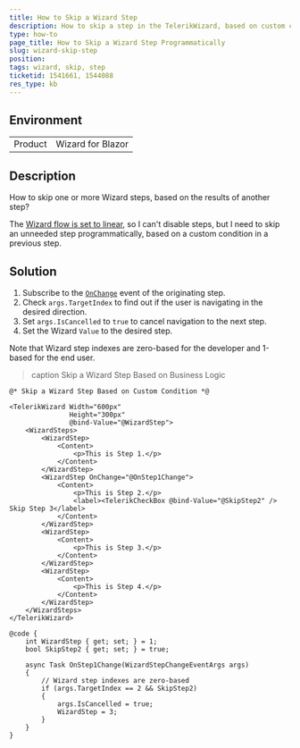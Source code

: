 ```yaml
---
title: How to Skip a Wizard Step
description: How to skip a step in the TelerikWizard, based on custom condition from another step?
type: how-to
page_title: How to Skip a Wizard Step Programmatically
slug: wizard-skip-step
position:
tags: wizard, skip, step
ticketid: 1541661, 1544088
res_type: kb
---
```


## Environment

<table>
    <tbody>
        <tr>
            <td>Product</td>
            <td>Wizard for Blazor</td>
        </tr>
    </tbody>
</table>

## Description

How to skip one or more Wizard steps, based on the results of another step?

The [Wizard flow is set to linear](slug://wizard-structure-stepper#linear-flow), so I can't disable steps, but I need to skip an unneeded step programmatically, based on a custom condition in a previous step.

## Solution

1. Subscribe to the [`OnChange`](slug://wizard-events#onchange) event of the originating step.
1. Check `args.TargetIndex` to find out if the user is navigating in the desired direction.
1. Set `args.IsCancelled` to `true` to cancel navigation to the next step.
1. Set the Wizard `Value` to the desired step.

Note that Wizard step indexes are zero-based for the developer and 1-based for the end user.

>caption Skip a Wizard Step Based on Business Logic

````RAZOR
@* Skip a Wizard Step Based on Custom Condition *@

<TelerikWizard Width="600px"
               Height="300px"
               @bind-Value="@WizardStep">
    <WizardSteps>
        <WizardStep>
            <Content>
                <p>This is Step 1.</p>
            </Content>
        </WizardStep>
        <WizardStep OnChange="@OnStep1Change">
            <Content>
                <p>This is Step 2.</p>
                <label><TelerikCheckBox @bind-Value="@SkipStep2" /> Skip Step 3</label>
            </Content>
        </WizardStep>
        <WizardStep>
            <Content>
                <p>This is Step 3.</p>
            </Content>
        </WizardStep>
        <WizardStep>
            <Content>
                <p>This is Step 4.</p>
            </Content>
        </WizardStep>
    </WizardSteps>
</TelerikWizard>

@code {
    int WizardStep { get; set; } = 1;
    bool SkipStep2 { get; set; } = true;

    async Task OnStep1Change(WizardStepChangeEventArgs args)
    {
        // Wizard step indexes are zero-based
        if (args.TargetIndex == 2 && SkipStep2)
        {
            args.IsCancelled = true;
            WizardStep = 3;
        }
    }
}
````
